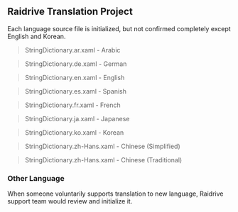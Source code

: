 ## Raidrive Translation Project


Each language source file is initialized, but not confirmed completely except English and Korean.


> StringDictionary.ar.xaml - Arabic

> StringDictionary.de.xaml - German

> StringDictionary.en.xaml - English

> StringDictionary.es.xaml - Spanish

> StringDictionary.fr.xaml - French

> StringDictionary.ja.xaml - Japanese

> StringDictionary.ko.xaml - Korean

> StringDictionary.zh-Hans.xaml - Chinese (Simplified)

> StringDictionary.zh-Hans.xaml - Chinese (Traditional)

### Other Language 
When someone voluntarily supports translation to new language, Raidrive support team would review and initialize it.